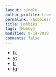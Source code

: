 ```yaml
---
layout: single
author_profile: true
permalink: /hobbies/
title: Hobbies
tags: [Hobby]
modified: 9-14-2019
comments: false
---
```



* [tk](http://www.tiktok.com/)
* [yt](http://www.youtube.com/)
* [tr](http://www.twitter.com/)
* [tg](http://www.telegram.com/)


